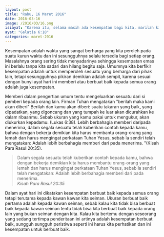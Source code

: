 ```yaml
---
layout: post
title: "Rabu, 16 Maret 2016"
date: 2016-03-16
image: /2016/03/16.png
isiayat: "Karena itu, selama masih ada kesempatan bagi kita, marilah kita berbuat baik kepada semua orang, tetapi terutama kepada kawan-kawan kita seiman."
ayat: "Galatia 6:10"
categories: maret-2016
---
```


Kesempatan adalah waktu yang sangat berharga yang kita peroleh pada suatu kurun waktu dan ini sesungguhnya selalu tersedia bagi setiap orang. Masalahnya orang sering tidak menyadarinya sehingga kesempatan emas ini berlalu tanpa kita sadari dan hilang begitu saja. Umumnya kita berfikir kesempatan adalah untuk memperoleh sesuatu yang berharga dari pihak lain, tetapi sesungguhnya pikiran demikian adalah sempit, karena sesuai dengan bunyi ayat hari ini memberi atau berbuat baik kepada semua orang adalah juga kesempatan. 

Memberi dalam pengertian umum tentu mengeluarkan sesuatu dari si pemberi kepada orang lain. Firman Tuhan mengatakan "berilah maka kami akan diberi" Berilah dan kamu akan diberi: suatu takaran yang baik, yang dipadatkan, yang digoncang dan yang tumpah ke luar akan dicurahkan ke dalam ribaanmu. Sebab ukuran yang kamu pakai untuk mengukur, akan diukurkan kepadamu. (Lukas 6:38). Lebih berbahagia memberi daripada menerima, dalam segala sesuatu telah kuberikan contoh kepada kamu, bahwa dengan bekerja demikian kita harus membantu orang-orang yang lemah dan harus mengingat perkataan Tuhan Yesus, sebab Ia sendiri telah mengatakan: Adalah lebih berbahagia memberi dari pada menerima. "(Kisah Para Rasul 20:35).

<blockquote>Dalam segala sesuatu telah kuberikan contoh kepada kamu, bahwa dengan bekerja demikian kita harus membantu orang-orang yang lemah dan harus mengingat perkataan Tuhan Yesus, sebab Ia sendiri telah mengatakan: Adalah lebih berbahagia memberi dari pada menerima.
<br /><cite>Kisah Para Rasul 20:35</cite></blockquote>

Dalam ayat hari ini dikatakan kesempatan berbuat baik kepada semua orang tetapi terutama kepada kawan kawan kita seiman. Ukuran berbuat baik pertama adalah kepada kawan seiman, sebab kalau kita tidak bisa berbuat baik kepada kawan seiman tentu tidak bisa kita berbuat baik kepada orang lain yang bukan seiman dengan kita. Kalau kita bertemu dengan seseorang yang sedang tertimpa penderitaan ini artinya adalah kesempatan berbuat baik, sungguh sungguh peristiwa seperti ini harus kita perhatikan dan ini kesempatan untuk berbuat baik.